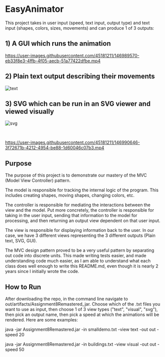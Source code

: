 # EasyAnimator
This project takes in user input (speed, text input, output type) and text input (shapes, colors, sizes, movements) and can produce 1 of 3 outputs:

## 1) A GUI which runs the animation
https://user-images.githubusercontent.com/45181211/146989570-eb33f8e3-4ffb-4f05-aecb-51a77422dfbe.mp4

## 2) Plain text output describing their movements
![text](https://user-images.githubusercontent.com/45181211/146989738-2f159468-39a3-4a59-9216-dd5fa5f5abb7.PNG)

## 3) SVG which can be run in an SVG viewer and viewed visually
![svg](https://user-images.githubusercontent.com/45181211/146990391-4a9f7d66-02f7-4cc1-a139-b5dd616f7f94.PNG)

<br>

https://user-images.githubusercontent.com/45181211/146990646-3f72671b-4212-4954-be88-1d60046c07b3.mp4

## Purpose
The purpose of this project is to demonstrate our mastery of the MVC (Model View Controller) pattern. 

The model is responsible for tracking the internal logic of the program. This includes creating shapes, moving shapes, changing colors, etc. 

The controller is responsible for mediating the interactions between the view and the model. Put more concretely, the controller is responsible for taking in the user input, sending that information to the model for processing, and then returning an output view dependent on that user input. 

The view is responsible for displaying information back to the user. In our case, we have 3 different views representing the 3 different outputs (Plain text, SVG, GUI). 

The MVC design pattern proved to be a very useful pattern by separating out code into discrete units. This made writing tests easier, and made understanding code much easier, as I am able to understand what each class does well enough to write this README.md, even though it is nearly 2 years since I initially wrote the code.

## How to Run
After downloading the repo, in the command line navigate to out/artifacts/Assignment8Remastered_jar. Choose which of the .txt files you want to use as input, then choose 1 of 3 view types ("text", "visual", "svg"), then pick an output name, then pick a speed at which the animations will be rendered. Here are some examples:
<br>

java -jar Assignment8Remastered.jar -in smalldemo.txt -view text -out out -speed 20

java -jar Assignment8Remastered.jar -in buildings.txt -view visual -out out -speed 50


